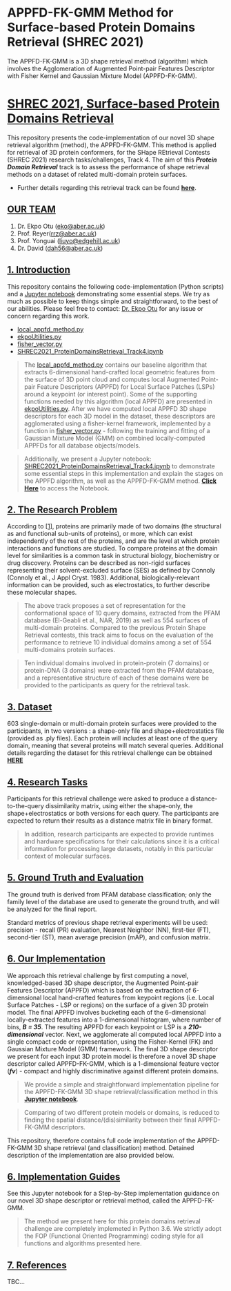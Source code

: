 # APPFD-FK-GMM Method for Surface-based Protein Domains Retrieval (SHREC 2021)
The APPFD-FK-GMM is a 3D shape retrieval method (algorithm) which involves the Agglomeration of Augmented Point-pair Features Descriptor with Fisher Kernel and Gaussian Mixture Model (APPFD-FK-GMM).


# [SHREC 2021, Surface-based Protein Domains Retrieval](http://shrec2021.drugdesign.fr/)
This repository presents the code-implementation of our novel 3D shape retrieval algorithm (method), the APPFD-FK-GMM. This method is applied for retrieval of 3D protein conformers, for the SHape REtrieval Contests (SHREC 2021) research tasks/challenges, Track 4. The aim of this ***Protein Domain Retrieval*** track is to assess the performance of shape retrieval methods on a dataset of related multi-domain protein surfaces.

* Further details regarding this retrieval track can be found **[here](http://shrec2021.drugdesign.fr/)**.


## [OUR TEAM](https://github.com/KoksiHub/APPFD_FK_GMM-Method-For-SHREC-2021-Surface-based-Protein-Domains-Retrieval)
1. Dr. Ekpo Otu (eko@aber.ac.uk)
2. Prof. Reyer(rrz@aber.ac.uk)
3. Prof. Yonguai (liuyo@edgehill.ac.uk)
4. Dr. David (dah56@aber.ac.uk)


## [1. Introduction](https://github.com/KoksiHub/APPFD_FK_GMM-Method-For-SHREC-2021-Surface-based-Protein-Domains-Retrieval)
This repository contains the following code-implementation (Python scripts) and a [Jupyter notebook](#) demonstrating some essential steps. We try as much as possible to keep things simple and straightforward, to the best of our abilities. Please feel free to contact: [Dr. Ekpo Otu](eko@aber.ac.uk) for any issue or concern regarding this work.

* [local_appfd_method.py](#)
* [ekpoUtilities.py](#)
* [fisher_vector.py](#)
* [SHREC2021_ProteinDomainsRetrieval_Track4.ipynb](#)

> The [local_appfd_method.py](#) contains our baseline algorithm that extracts 6-dimensional hand-crafted local geometric features from the surface of 3D point cloud and computes local Augmented Point-pair Feature Descriptors (APPFD) for Local Surface Patches (LSPs) around a keypoint (or interest point). Some of the supporting functions needed by this algorithm (local APPFD) are presented in [ekpoUtilities.py](#). After we have computed local APPFD 3D shape descriptors for each 3D model in the dataset, these descriptors are agglomerated using a fisher-kernel framework, implemented by a function in [fisher_vector.py](#) - following the training and fitting of a Gaussian Mixture Model (GMM) on combined locally-computed APPFDs for all database objects/models.

> Additionally, we present a Jupyter notebook: [SHREC2021_ProteinDomainsRetrieval_Track4.ipynb](#) to demonstrate some essential steps in this implementation and explain the stages on the APPFD algorithm, as well as the APPFD-FK-GMM method. **[Click Here](#)** to access the Notebook.
> 

## [2. The Research Problem](https://github.com/KoksiHub/APPFD_FK_GMM-Method-For-SHREC-2021-Surface-based-Protein-Domains-Retrieval)
According to [[1](http://shrec2021.drugdesign.fr/)], proteins are primarily made of two domains (the structural as and functional sub-units of proteins), or more, which can exist independently of the rest of the proteins, and are the level at which protein interactions and functions are studied. To compare proteins at the domain level for similarities is a common task in structural biology, biochemistry or drug discovery. Proteins can be described as non-rigid surfaces representing their solvent-excluded surface (SES) as defined by Connoly (Connoly et al., J Appl Cryst. 1983). Additional, biologically-relevant information can be provided, such as electrostatics, to further describe these molecular shapes.

> The above track proposes a set of representation for the conformational space of 10 query domains, extracted from the PFAM database (El-Geabli et al., NAR, 2019) as well as 554 surfaces of multi-domain proteins. Compared to the previous Protein Shape Retrieval contests, this track aims to focus on the evaluation of the performance to retrieve 10 individual domains among a set of 554 multi-domains protein surfaces.

> Ten individual domains involved in protein-protein (7 domains) or protein-DNA (3 domains) were extracted from the PFAM database, and a representative structure of each of these domains were be provided to the participants as query for the retrieval task.


## [3. Dataset](http://shrec2021.drugdesign.fr/)
603 single-domain or multi-domain protein surfaces were provided to the participants, in two versions : a shape-only file and shape+electrostatics file (provided as .ply files). Each protein will includes at least one of the query domain, meaning that several proteins will match several queries. Additional details regarding the dataset for this retrieval challenge can be obtained **[HERE](http://shrec2021.drugdesign.fr/)**


## [4. Research Tasks](http://shrec2021.drugdesign.fr/)
Participants for this retrieval challenge were asked to produce a distance-to-the-query dissimilarity matrix, using either the shape-only, the shape+electrostatics or both versions for each query. The participants are expected to return their results as a distance matrix file in binary format.

> In addition, research participants are expected to provide runtimes and hardware specifications for their calculations since it is a critical information for processing large datasets, notably in this particular context of molecular surfaces.


## [5. Ground Truth and Evaluation](http://shrec2021.drugdesign.fr/)
The ground truth is derived from PFAM database classification; only the family level of the database are used to generate the ground truth, and will be analyzed for the final report.

Standard metrics of previous shape retrieval experiments will be used: precision - recall (PR) evaluation, Nearest Neighbor (NN), first-tier (FT), second-tier (ST), mean average precision (mAP), and confusion matrix.


## [6. Our Implementation](https://github.com/KoksiHub/APPFD_FK_GMM-Method-For-SHREC-2021-Surface-based-Protein-Domains-Retrieval)
We approach this retrieval challenge by first computing a novel, knowledged-based 3D shape descriptor, the Augmented Point-pair Features Descriptor (APPFD) which is based on the extraction of 6-dimensional local hand-crafted features from keypoint regions (i.e. Local Surface Patches - LSP or regions) on the surface of a given 3D protein model. The final APPFD involves bucketing each of the 6-dimensional locally-extracted features into a 1-dimensional histogram, where number of bins, ***B = 35***. The resulting APPFD for each keypoint or LSP is a ***210-dimensional*** vector. Next, we agglomerate all computed local APPFD into a single compact code or representation, using the Fisher-Kernel (FK) and Gaussian Mixture Model (GMM) framework. The final 3D shape descriptor we present for each input 3D protein model is therefore a novel 3D shape descriptor called APPFD-FK-GMM, which is a 1-dimensional feature vector (***fv***) - compact and highly discriminative against different protein domains.

> We provide a simple and straightforward implementation pipeline for the APPFD-FK-GMM 3D shape retrieval/classification method in this **[Jupyter notebook](#)**.

> Comparing of two different protein models or domains, is reduced to finding the spatial distance/(dis)similarity between their final APPFD-FK-GMM descriptors.

This repository, therefore contains full code implementation of the APPFD-FK-GMM 3D shape retrieval (and classification) method. Detained description of the implementation are also provided below.

## [6. Implementation Guides](https://github.com/KoksiHub/APPFD_FK_GMM-Method-For-SHREC-2021-Surface-based-Protein-Domains-Retrieval)
See this Jupyter notebook for a Step-by-Step implementation guidance on our novel 3D shape descriptor or retrieval method, called the APPFD-FK-GMM.

> The method we present here for this protein domains retrieval challenge are completely implemeted in Python 3.6. We strictly adopt the FOP (Functional Oriented Programming) coding style for all functions and algorithms presented here.

## [7. References](https://github.com/KoksiHub/APPFD_FK_GMM-Method-For-SHREC-2021-Surface-based-Protein-Domains-Retrieval)
TBC...
